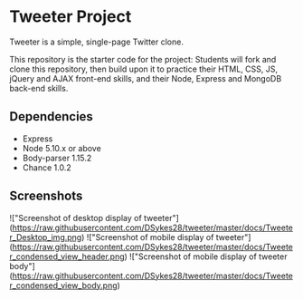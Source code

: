 # Tweeter Project

Tweeter is a simple, single-page Twitter clone.

This repository is the starter code for the project: Students will fork and clone this repository, then build upon it to practice their HTML, CSS, JS, jQuery and AJAX front-end skills, and their Node, Express and MongoDB back-end skills.



## Dependencies

- Express
- Node 5.10.x or above
- Body-parser 1.15.2
- Chance 1.0.2
  
## Screenshots

!["Screenshot of desktop display of tweeter"] (https://raw.githubusercontent.com/DSykes28/tweeter/master/docs/Tweeter_Desktop_img.png)
!["Screenshot of mobile display of tweeter"] (https://raw.githubusercontent.com/DSykes28/tweeter/master/docs/Tweeter_condensed_view_header.png)
!["Screenshot of mobile display of tweeter body"] (https://raw.githubusercontent.com/DSykes28/tweeter/master/docs/Tweeter_condensed_view_body.png)
